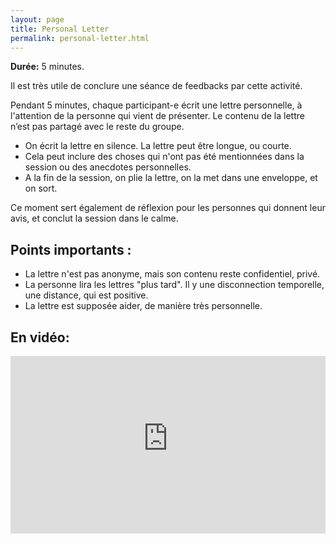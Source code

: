 ```yaml
---
layout: page
title: Personal Letter
permalink: personal-letter.html
---
```


**Durée:** 5 minutes.

Il est très utile de conclure une séance de feedbacks par cette activité.

Pendant 5 minutes, chaque participant-e écrit une lettre personnelle, à l'attention de la personne qui vient de présenter. Le contenu de la lettre n’est pas partagé avec le reste du groupe.

- On écrit la lettre en silence. La lettre peut être longue, ou courte. 
- Cela peut inclure des choses qui n'ont pas été mentionnées dans la session ou des anecdotes personnelles.
- A la fin de la session, on plie la lettre, on la met dans une enveloppe, et on sort.

Ce moment sert également de réflexion pour les personnes qui donnent leur avis, et conclut la session dans le calme.

## Points importants :

- La lettre n'est pas anonyme, mais son contenu reste confidentiel, privé.
- La personne lira les lettres "plus tard". Il y une disconnection temporelle, une distance, qui est positive. 
- La lettre est supposée aider, de manière très personnelle.

## En vidéo:

<iframe width="100%" style="aspect-ratio: 16 / 9;" src="https://www.youtube-nocookie.com/embed/phVGEZBvQjY" title="YouTube video player" frameborder="0" allow="accelerometer; autoplay; clipboard-write; encrypted-media; gyroscope; picture-in-picture" allowfullscreen></iframe>
